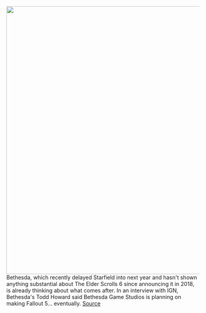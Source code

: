 <img src='https://cdn.vox-cdn.com/thumbor/fqn-81_mZoLDZDNQOTHxWG2XNPs=/0x0:1920x1080/1200x800/filters:focal(807x387:1113x693)/cdn.vox-cdn.com/uploads/chorus_image/image/70976740/ss_f3b094ce4bb54e1970abbd4fc7da3a0576894aae.0.jpeg' width='700px' /><br/>
Bethesda, which recently delayed Starfield into next year and hasn't shown anything substantial about The Elder Scrolls 6 since announcing it in 2018, is already thinking about what comes after. In an interview with IGN, Bethesda's Todd Howard said Bethesda Game Studios is planning on making Fallout 5... eventually.
<a href='https://www.theverge.com/2022/6/14/23168134/bethesda-fallout-5-todd-howard'> Source <a/>